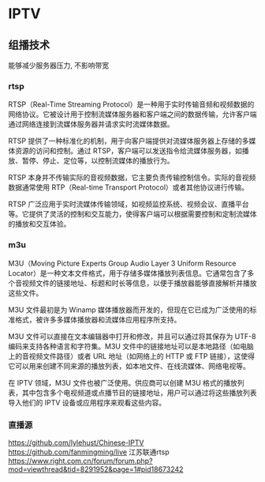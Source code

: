 # IPTV

## 组播技术

能够减少服务器压力, 不影响带宽

### rtsp

RTSP（Real-Time Streaming Protocol）是一种用于实时传输音频和视频数据的网络协议。它被设计用于控制流媒体服务器和客户端之间的数据传输，允许客户端通过网络连接到流媒体服务器并请求实时流媒体数据。

RTSP 提供了一种标准化的机制，用于向客户端提供对流媒体服务器上存储的多媒体资源的访问和控制。通过 RTSP，客户端可以发送指令给流媒体服务器，如播放、暂停、停止、定位等，以控制流媒体的播放行为。

RTSP 本身并不传输实际的音视频数据，它主要负责传输控制信令。实际的音视频数据通常使用 RTP（Real-time Transport Protocol）或者其他协议进行传输。

RTSP 广泛应用于实时流媒体传输领域，如视频监控系统、视频会议、直播平台等。它提供了灵活的控制和交互能力，使得客户端可以根据需要控制和定制流媒体的播放和交互体验。

### m3u

M3U（Moving Picture Experts Group Audio Layer 3 Uniform Resource Locator）是一种文本文件格式，用于存储多媒体播放列表信息。它通常包含了多个音视频文件的链接地址、标题和时长等信息，以便于播放器能够直接解析并播放这些文件。

M3U 文件最初是为 Winamp 媒体播放器而开发的，但现在它已成为广泛使用的标准格式，被许多多媒体播放器和流媒体应用程序所支持。

M3U 文件可以直接在文本编辑器中打开和修改，并且可以通过将其保存为 UTF-8 编码来支持各种语言和字符集。M3U 文件中的链接地址可以是本地路径（如电脑上的音视频文件路径）或者 URL 地址（如网络上的 HTTP 或 FTP 链接），这使得它可以用来创建不同来源的播放列表，如本地文件、在线流媒体、网络电视等。

在 IPTV 领域，M3U 文件也被广泛使用。供应商可以创建 M3U 格式的播放列表，其中包含多个电视频道或点播节目的链接地址，用户可以通过将这些播放列表导入他们的 IPTV 设备或应用程序来观看这些内容。

### 直播源
https://github.com/lylehust/Chinese-IPTV
https://github.com/fanmingming/live
江苏联通rtsp https://www.right.com.cn/forum/forum.php?mod=viewthread&tid=8291952&page=1#pid18673242

